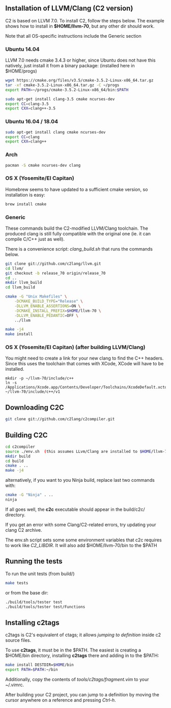 ## Installation of LLVM/Clang (C2 version)
C2 is based on LLVM 7.0.
To install C2, follow the steps below. The example shows
how to install in **$HOME/llvm-70**, but any other dir should work.

Note that all OS-specific instructions include the Generic section

### Ubuntu 14.04
LLVM 7.0 needs cmake 3.4.3 or higher, since Ubuntu does not have
this natively, just install it from a binary package:
(installed here in $HOME/progs)
```bash
wget https://cmake.org/files/v3.5/cmake-3.5.2-Linux-x86_64.tar.gz
tar -xf cmake-3.5.2-Linux-x86_64.tar.gz -C ~/progs
export PATH=~/progs/cmake-3.5.2-Linux-x86_64/bin:$PATH

sudo apt-get install clang-3.5 cmake ncurses-dev
export CC=clang-3.5
export CXX=clang++-3.5
```

### Ubuntu 16.04 / 18.04
```bash
sudo apt-get install clang cmake ncurses-dev
export CC=clang
export CXX=clang++
```

### Arch
```bash
pacman -S cmake ncurses-dev clang
```

### OS X (Yosemite/El Capitan)
Homebrew seems to have updated to a sufficient cmake version, so installation is easy:
```bash
brew install cmake
```

### Generic
These commands build the C2-modified LLVM/Clang toolchain. The produced clang is still
fully compatible with the original one (ie. it can compile C/C++ just as well).

There is a convenience script: *clang\_build.sh* that runs the commands below.

```bash
git clone git://github.com/c2lang/llvm.git
cd llvm/
git checkout -b release_70 origin/release_70
cd ..
mkdir llvm_build
cd llvm_build

cmake -G "Unix Makefiles" \
    -DCMAKE_BUILD_TYPE="Release" \
    -DLLVM_ENABLE_ASSERTIONS=ON \
    -DCMAKE_INSTALL_PREFIX=$HOME/llvm-70 \
    -DLLVM_ENABLE_PEDANTIC=OFF \
    ../llvm

make -j4
make install
```

### OS X (Yosemite/El Capitan) (after building LLVM/Clang)
You might need to create a link for your new clang to find the C++ headers.
Since this uses the toolchain that comes with XCode, XCode will have to be installed.
```
mkdir -p ~/llvm-70/include/c++
ln -s /Applications/Xcode.app/Contents/Developer/Toolchains/XcodeDefault.xctoolchain/usr/include/c++/v1 ~/llvm-70/include/c++/v1
```

## Downloading C2C
```bash
git clone git://github.com/c2lang/c2compiler.git
```

## Building C2C
```bash
cd c2compiler
source ./env.sh  (this assumes LLvm/Clang are installed to $HOME/llvm-70)
mkdir build
cd build
cmake . ..
make -j4
```

alternatively, if you want to you Ninja build, replace last two commands with:
```bash
cmake -G "Ninja" . ..
ninja
```

If all goes well, the **c2c** executable should appear in the build/c2c/ directory.

If you get an error with some Clang/C2-related errors, try updating your clang C2 archive.

The env.sh script sets some some environment variables that c2c requires to work
like *C2_LIBDIR*. It will also add $HOME/llvm-70/bin to the $PATH


## Running the tests
To run the unit tests (from build/)
```bash
make tests
```

or from the base dir:
```bash
./build/tools/tester test
./build/tools/tester test/Functions
```

## Installing c2tags
c2tags is C2's equivalent of ctags; it allows *jumping to definition* inside c2 source files.

To use **c2tags**, it must be in the $PATH. The easiest is creating a $HOME/bin directory,
installing **c2tags** there and adding in to the $PATH:
```bash
make install DESTDIR=$HOME/bin
export PATH=$PATH:~/bin
```

Additionally, copy the contents of *tools/c2tags/fragment.vim* to your ~/.vimrc.

After building your C2 project, you can jump to a definition by moving the cursor anywhere
on a reference and pressing *Ctrl-h*.

